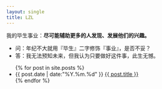 ```yaml
---
layout: single
title: LZL
---
```


我的毕生事业：**尽可能辅助更多的人发现、发展他们的兴趣。**

- 问：年纪不大就用『毕生』二字修饰『事业』，是否不妥？
- 答：我无法预知未来，但我认为只要做好这件事，此生无憾。

<ul>
    {% for post in site.posts %}
    <li>{{ post.date | date:"%Y.%m.%d" }} <a href="{{ post.url }}">{{ post.title }}</a></li>
    {% endfor %}
</ul>